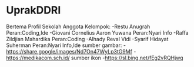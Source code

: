 # UprakDDRI
Bertema Profil Sekolah
Anggota Kelompok:
-Restu Anugrah 
Peran:Coding,Ide
-Giovani Cornelius Aaron Yuwana 
Peran:Nyari Info
-Raffa Zildjian Mahardika 
Peran:Coding
-Alhady Reval Vidi 
-Syarif Hidayat Suherman 
Peran:Nyari Info,Ide
sumber gambar:
-https://share.google/images/Nd7On47WyLp3tG9Mf
-https://medikacom.sch.id/
sumber ikon
-https://sl.bing.net/fEg2vRQHjwq
